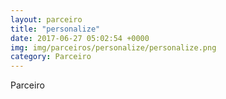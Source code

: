 ```yaml
---
layout: parceiro
title: "personalize"
date: 2017-06-27 05:02:54 +0000
img: img/parceiros/personalize/personalize.png
category: Parceiro
---
```

Parceiro